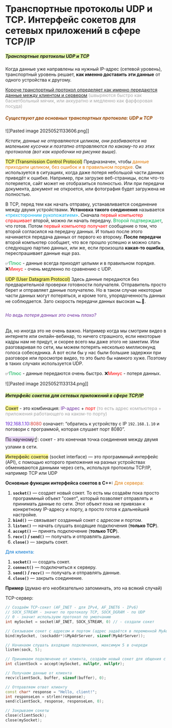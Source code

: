 # Транспортные протоколы UDP и TCP. Интерфейс сокетов для сетевых приложений в сфере TCP/IP

##### <span style="background:rgba(205, 244, 105, 0.55)">Транспортные протоколы UDP и TCP</span>

Когда данные уже направлены на нужный IP-адрес (сетевой уровень), транспортный уровень решает, **как именно доставить эти данные** от одного устройства к другому. 

<u>Короче транспортный протокол определяет как именно передаются данные между клиентом и сервером</u> <font color="#a5a5a5">(швыряются быстро как баскетбольный мячик, или аккуратно и медленно как фарфоровая посуда)</font>

##### <font color="#974806">Существуют два основных транспортных протокола: UDP и TCP</font>

![[Pasted image 20250521133606.png]]

*Кстати, данные не отправляются целиком, они разбиваются на маленькие кусочки и поэтапно отправляются по какому-то из этих протоколов (вот как коробочки на рисунке выше).*

<span style="background:#fff88f">TCP (Transmission Control Protocol)</span>
Предназначен, чтобы <font color="#de7802">данные приходили целиком, без ошибок и в правильном порядке.</font> Он используется в ситуациях, когда даже потеря небольшой части данных приведёт к ошибке. Например, при загрузке веб-страницы, если что-то потеряется, сайт может не отобразиться полностью. Или при передачи документа, документ не откроется, или фотография будет загружена не полностью. 

В TCP, перед тем как начать отправку, устанавливается соединение между двумя устройствами. **Установка такого соединения** называется <font color="#00b0f0">«трехсторонним рукопожатием»</font>. 
Сначала <font color="#ff0000">первый компьютер спрашивает</font> второй, можно ли начать передачу. <font color="#00b050">Второй подтверждает</font>, что готов. Потом <font color="#ff0000">первый компьютер получает</font> сообщение о том, что второй согласился на передачу данных. И только после этого начинается передача данных от первого ко второму.
**После передачи** второй компьютер сообщает, что все прошло успешно и можно слать следующую партию данных, или же, если произошла **какая-то ошибка**, переспрашивает данные еще раз.

✅<font color="#00b050">Плюс</font> - данные всегда приходят целыми и в правильном порядке.
❌<font color="#ff0000">Минус</font> - очень медленно по сравнению с UDP.

<span style="background:#fff88f">UDP (User Datagram Protocol)</span>
Здесь данные передаются без предварительной проверки готовности получателя. Отправитель просто берет и отправляет данные получателю. Но в таком случае некоторые части данных могут потеряться, и кроме того, упорядоченность данных не соблюдается. Зато скорость передачи данных высокая 🏎️🏁.
###### <font color="#7030a0">Но ведь потеря данных это очень плохо?</font>
Да, но иногда это не очень важно. Например когда мы смотрим видео в интернете или онлайн-вебинар, то ничего страшного, если некоторые кадры нам не придут, и скорее всего мы даже этого не заметим. Или разговаривая по сети, мы можем потерять несколько миллисекунд голоса собеседника. 
А вот если бы у нас были большие задержки при разговоре или просмотре видео, то это было бы намного хуже. Поэтому в таких случаях используется UDP.

✅<font color="#00b050">Плюс</font> - данные передаются очень быстро.
❌<font color="#ff0000">Минус</font> - потеря данных.

![[Pasted image 20250521133134.png]]

##### <span style="background:rgba(205, 244, 105, 0.55)">Интерфейс сокетов для сетевых приложений в сфере TCP/IP</span>

<span style="background:#fff88f">Сокет</span> - это комбинация: <font color="#7030a0">IP-адрес</font> + <font color="#ff0000">порт</font> 
<font color="#a5a5a5">(то есть адрес компьютера + приложения работающего на каком-то порту)</font>

<font color="#6425d0">192.168.1.10</font>:<font color="#d83931">8080</font> означает: “обратись к устройству с IP `192.168.1.10` и поговори с программой, которая слушает порт 8080”.

<span style="background:rgba(136, 49, 204, 0.2)">По научному</span>☝️: сокет - это конечная точка соединения между двумя узлами в сети.


<span style="background:#fff88f">Интерфейс сокетов</span> (socket interface) — это программный интерфейс (API), с помощью которого приложения на разных устройствах обмениваются данными через сеть, используя протоколы TCP/IP, например TCP или UDP

**Основные функции интерфейса сокетов в C++:**
<font color="#de7802">Для сервера:</font>
1. **`socket()`** — создает новый сокет.
	То есть мы создаём пока просто программный объект "сокет", который позволяет отправлять и принимать данные по сети. Этот объект пока не привязан к конкретному IP-адресу и порту, а просто готов к дальнейшей настройке.
2. **`bind()`** — связывает созданный сокет с адресом и портом.
3. **`listen()`** — начать слушать входящие подключения (**только TCP**).
4. **`accept()`** — принять подключение (**только TCP**).
5. **`recv()` / `send()`** — получать и отправлять данные.
6. **`close()`** — закрыть сокет.

<font color="#0073cf">Для клиента:</font>
1. **`socket()`** — создать сокет.
2. **`connect()`** — подключиться к серверу.
3. **`send()` / `recv()`** — получать и отправлять данные.
4. **`close()`** — закрыть соединение.

**Пример** (думаю его необязательно запоминать, это на всякий случай)

TCP-сервер:
```cpp
// Создаём TCP-сокет (AF_INET - для IPv4, AF_INET6 - IPv6)
// SOCK_STREAM - значит по протоколу TCP, SOCK_DGRAM - по UDP
// 0 - значит используем протокол по умолчанию
int mySocket = socket(AF_INET, SOCK_STREAM, 0) // - создали сокет

// Связываем сокет с адресом и портом (адрес задаётся в переменной MyAdrServer)
bind(mySocket, (sockaddr*)&MyAdrServer, sizeof(MyAdrServer));  

// Начинаем слушать входящие подключения, максимум 5 в очереди
listen(sock, 5);  

// Принимаем подключение от клиента, создаём новый сокет для общения с ним
int clientSock = accept(mySocket, nullptr, nullptr);

// Получаем данные от клиента
recv(clientSock, buffer, sizeof(buffer), 0);

// Отправляем ответ клиенту
const char* response = "Hello, client!";
int responseLen = strlen(response);
send(clientSock, response, responseLen, 0);

// Закрываем сокеты
close(clientSock);
close(mySocket);
```


